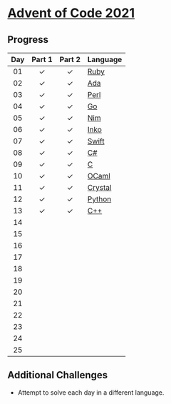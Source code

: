 # [Advent of Code 2021](https://adventofcode.com/2021)

## Progress

| Day | Part 1 | Part 2 | Language  |
| :-: | :----: | :----: | :-------- |
| 01  |   ✓    |   ✓    | [Ruby]    |
| 02  |   ✓    |   ✓    | [Ada]     |
| 03  |   ✓    |   ✓    | [Perl]    |
| 04  |   ✓    |   ✓    | [Go]      |
| 05  |   ✓    |   ✓    | [Nim]     |
| 06  |   ✓    |   ✓    | [Inko]    |
| 07  |   ✓    |   ✓    | [Swift]   |
| 08  |   ✓    |   ✓    | [C#]      |
| 09  |   ✓    |   ✓    | [C]       |
| 10  |   ✓    |   ✓    | [OCaml]   |
| 11  |   ✓    |   ✓    | [Crystal] |
| 12  |   ✓    |   ✓    | [Python]  |
| 13  |   ✓    |   ✓    | [C++]     |
| 14  |        |        |           |
| 15  |        |        |           |
| 16  |        |        |           |
| 17  |        |        |           |
| 18  |        |        |           |
| 19  |        |        |           |
| 20  |        |        |           |
| 21  |        |        |           |
| 22  |        |        |           |
| 23  |        |        |           |
| 24  |        |        |           |
| 25  |        |        |           |

## Additional Challenges

-   Attempt to solve each day in a different language.

<!-- links -->

[ruby]: https://www.ruby-lang.org
[ada]: https://www.adacore.com/about-ada
[perl]: https://www.perl.org
[go]: https://go.dev
[nim]: https://nim-lang.org
[inko]: https://inko-lang.org
[swift]: https://www.swift.org
[c#]: https://docs.microsoft.com/en-us/dotnet/csharp/
[c]: http://www.open-std.org/jtc1/sc22/wg14
[ocaml]: https://ocaml.org
[crystal]: https://crystal-lang.org
[python]: https://www.python.org
[c++]: https://isocpp.org
